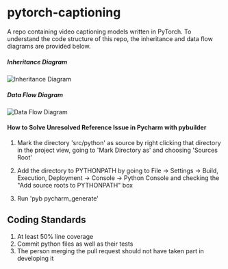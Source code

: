 # pytorch-captioning

A repo containing video captioning models written in PyTorch. To understand the code structure of this repo, the inheritance and data flow diagrams are provided below.

##### Inheritance Diagram
![Inheritance Diagram](https://github.com/TwentyBN/pytorch-captioning/blob/readme/images/Inheritance_Diagram.jpg?raw=true "Inheritance Diagram")

##### Data Flow Diagram 
![Data Flow Diagram](https://github.com/TwentyBN/pytorch-captioning/blob/readme/images/Data_Flow_Diagram.jpg?raw=true "Data Flow Diagram")

#### How to Solve Unresolved Reference Issue in Pycharm with pybuilder

1. Mark the directory 'src/python' as source by right clicking that directory in the project view, going to 'Mark Directory as' and choosing 'Sources Root'

2. Add the directory to PYTHONPATH by going to File -> Settings -> Build, Execution, Deployment -> Console -> Python Console and checking the "Add source roots to PYTHONPATH" box

3. Run 'pyb pycharm\_generate'   

## Coding Standards

1. At least 50% line coverage
2. Commit python files as well as their tests
3. The person merging the pull request should not have taken part in developing it

